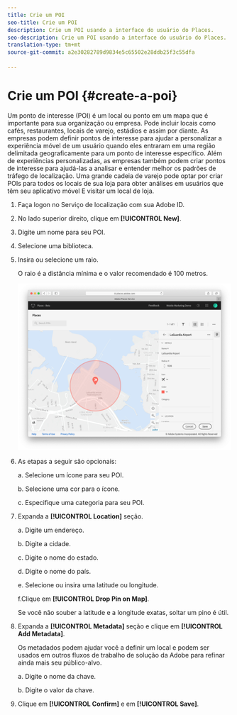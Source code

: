 ```yaml
---
title: Crie um POI
seo-title: Crie um POI
description: Crie um POI usando a interface do usuário do Places.
seo-description: Crie um POI usando a interface do usuário do Places.
translation-type: tm+mt
source-git-commit: a2e30282789d9834e5c65502e28ddb25f3c55dfa

---
```



# Crie um POI {#create-a-poi}

Um ponto de interesse \(POI\) é um local ou ponto em um mapa que é importante para sua organização ou empresa. Pode incluir locais como cafés, restaurantes, locais de varejo, estádios e assim por diante. As empresas podem definir pontos de interesse para ajudar a personalizar a experiência móvel de um usuário quando eles entraram em uma região delimitada geograficamente para um ponto de interesse específico. Além de experiências personalizadas, as empresas também podem criar pontos de interesse para ajudá-las a analisar e entender melhor os padrões de tráfego de localização. Uma grande cadeia de varejo pode optar por criar POIs para todos os locais de sua loja para obter análises em usuários que têm seu aplicativo móvel E visitar um local de loja.

1. Faça logon no Serviço de localização com sua Adobe ID.
1. No lado superior direito, clique em **[!UICONTROL New]**.
1. Digite um nome para seu POI.
1.  Selecione uma biblioteca.
1. Insira ou selecione um raio.

   O raio é a distância mínima e o valor recomendado é 100 metros.

   ![definir um POI](/help/assets/define_poi.png)

1. As etapas a seguir são opcionais:

   a. Selecione um ícone para seu POI.

   b. Selecione uma cor para o ícone.

   c. Especifique uma categoria para seu POI.

1. Expanda a **[!UICONTROL Location]** seção.

   a. Digite um endereço.

   b. Digite a cidade.

   c. Digite o nome do estado.

   d. Digite o nome do país.

   e. Selecione ou insira uma latitude ou longitude.

   f.Clique em **[!UICONTROL Drop Pin on Map]**.

   Se você não souber a latitude e a longitude exatas, soltar um pino é útil.

1. Expanda a **[!UICONTROL Metadata]** seção e clique em **[!UICONTROL Add Metadata]**.

   Os metadados podem ajudar você a definir um local e podem ser usados em outros fluxos de trabalho de solução da Adobe para refinar ainda mais seu público-alvo.

   a. Digite o nome da chave.

   b. Digite o valor da chave.

1. Clique em **[!UICONTROL Confirm]** e em **[!UICONTROL  Save]**.
